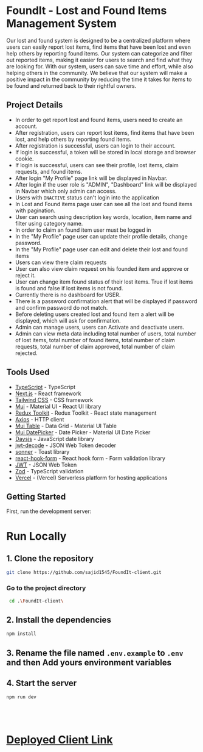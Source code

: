 # FoundIt - Lost and Found Items Management System

Our lost and found system is designed to be a centralized platform where users can easily report lost items, find items that have been lost and even help others by reporting found items. Our system can categorize and filter out reported items, making it easier for users to search and find what they are looking for. With our system, users can save time and effort, while also helping others in the community. We believe that our system will make a positive impact in the community by reducing the time it takes for items to be found and returned back to their rightful owners.

## Project Details

- In order to get report lost and found items, users need to create an account.
- After registration, users can report lost items, find items that have been lost, and help others by reporting found items.
- After registration is successful, users can login to their account.
- If login is successful, a token will be stored in local storage and browser cookie.
- If login is successful, users can see their profile, lost items, claim requests, and found items.
- After login "My Profile" page link will be displayed in Navbar.
- After login if the user role is "ADMIN", "Dashboard" link will be displayed in Navbar which only admin can access.
- Users with `INACTIVE` status can't login into the application
- In Lost and Found items page user can see all the lost and found items with pagination.
- User can search using description key words, location, item name and filter using category name.
- In order to claim an found item user must be logged in
- In the "My Profile" page user can update their profile details, change password.
- In the "My Profile" page user can edit and delete their lost and found items
- Users can view there claim requests
- User can also view claim request on his founded item and approve or reject it.
- User can change item found status of their lost items. True if lost items is found and false if lost items is not found.
- Currently there is no dashboard for USER.
- There is a password confirmation alert that will be displayed if password and confirm password do not match.
- Before deleting users created lost and found item a alert will be displayed, which will ask for confirmation.
- Admin can manage users, users can Activate and deactivate users.
- Admin can view meta data including total number of users, total number of lost items, total number of found items, total number of claim requests, total number of claim approved, total number of claim rejected.

## Tools Used

- [TypeScript](https://www.typescriptlang.org/) - TypeScript
- [Next.js](https://nextjs.org/) - React framework
- [Tailwind CSS](https://tailwindcss.com/) - CSS framework
- [Mui](https://mui.com/) - Material UI - React UI library
- [Redux Toolkit](https://redux-toolkit.js.org/) - Redux Toolkit - React state management
- [Axios](https://axios-http.com/docs/intro) - HTTP client
- [Mui Table](https://mui.com/material-ui/react-table/) - Data Grid - Material UI Table
- [Mui DatePicker](https://mui.com/x/react-date-pickers/) - Date Picker - Material UI Date Picker
- [Daysjs](https://day.js.org/) - JavaScript date library
- [jwt-decode](https://github.com/auth0/jwt-decode) - JSON Web Token decoder
- [sonner](https://sonner.vercel.app/) - Toast library
- [react-hook-form](https://react-hook-form.com/) - React hook form - Form validation library
- [JWT](https://jwt.io/) - JSON Web Token
- [Zod](https://zod.dev/) - TypeScript validation
- [Vercel](https://vercel.com/) - (Vercel) Serverless platform for hosting applications

## Getting Started

First, run the development server:

# Run Locally

## 1. Clone the repository

```bash
git clone https://github.com/sajid1545/FoundIt-client.git
```

### Go to the project directory

```bash
 cd .\FoundIt-client\
```

## 2. Install the dependencies

```bash
npm install
```

## 3. Rename the file named `.env.example` to `.env` and then Add yours environment variables

## 4. Start the server

```bash
npm run dev
```

<br>
<br>

# [Deployed Client Link](https://assignment-9-client.vercel.app/)
